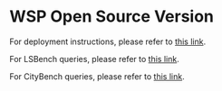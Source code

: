 # WSP Open Source Version

For deployment instructions, please refer to [this link](https://github.com/DistributedRSP/WSP/blob/master/DEPLOY.md).

For LSBench queries, please refer to [this link](https://github.com/DistributedRSP/WSP/blob/master/tools/continuous%20query/lsbench/LSBench.md).

For CityBench queries, please refer to [this link](https://github.com/DistributedRSP/WSP/blob/master/tools/continuous%20query/citybench/CityBench.md).
